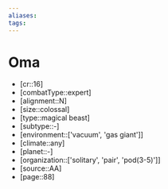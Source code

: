```yaml
---
aliases: 
tags: 
---
```


# Oma

- [cr::16]
- [combatType::expert]
- [alignment::N]
- [size::colossal]
- [type::magical beast]
- [subtype::-]
- [environment::['vacuum', 'gas giant']]
- [climate::any]
- [planet::-]
- [organization::['solitary', 'pair', 'pod(3-5)']]
- [source::AA]
- [page::88]
